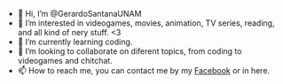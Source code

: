 - 👋 Hi, I’m @GerardoSantanaUNAM
- 👀 I’m interested in videogames, movies, animation, TV series, reading, and all kind of nery stuff. <3
- 🌱 I’m currently learning coding.
- 💞️ I’m looking to collaborate on diferent topics, from coding to videogames and chitchat.
- 📫 How to reach me, you can contact me by my <a href="https://www.facebook.com/gerardo.santana.16144/">Facebook<a> or in here.

<!---
GerardoSantanaUNAM/GerardoSantanaUNAM is a ✨ special ✨ repository because its `README.md` (this file) appears on your GitHub profile.
You can click the Preview link to take a look at your changes.
--->
